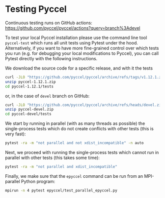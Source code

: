# Testing Pyccel

Continuous testing runs on GitHub actions: <https://github.com/pyccel/pyccel/actions?query=branch%3Adevel>

To test your local Pyccel installation please use the command line tool `pyccel-test` which runs all unit tests using Pytest under the hood. Alternatively, if you want to have more fine-grained control over which tests you run (e.g. for debugging your local modifications to Pyccel), you can call Pytest directly with the following instructions.

We download the source code for a specific release, and with it the tests

```sh
curl -JLO "https://github.com/pyccel/pyccel/archive/refs/tags/v1.12.1.zip"
unzip pyccel-1.12.1.zip
cd pyccel-1.12.1/tests
```

or, in the case of `devel` branch on GitHub:

```sh
curl -JLO "https://github.com/pyccel/pyccel/archive/refs/heads/devel.zip"
unzip pyccel-devel.zip
cd pyccel-devel/tests
```

We start by running in parallel (with as many threads as possible) the single-process tests which do not create conflicts with other tests (this is very fast):

```sh
pytest -ra -m "not parallel and not xdist_incompatible" -n auto
```

Next, we proceed with running the single-process tests which cannot run in parallel with other tests (this takes some time):

```sh
pytest -ra -m "not parallel and xdist_incompatible"
```

Finally, we make sure that the `epyccel` command can be run from an MPI-parallel Python program:

```sh
mpirun -n 4 pytest epyccel/test_parallel_epyccel.py
```

